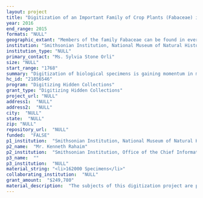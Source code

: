 ```yaml
--- 
layout: project 
title: "Digitization of an Important Family of Crop Plants (Fabaceae) in the United States National Herbarium"
year: 2016
end_range: 2015
formats: "NULL"
geographic_extant: "Members of the family Fabaceae can be found in every terrestrial biome worldwide, and our collection reflects that geographic breadth. However, we are especially strong in localities where legume species are more abundant, including North America, Neotropics, and Southeast Asia."
institution: "Smithsonian Institution, National Museum of Natural History, Department of Botany"
institution_type: "NULL"
primary_contact: "Ms. Sylvia Stone Orli"
size: "NULL"
start_range: "1768"
summary: "Digitization of biological specimens is gaining momentum in museums, universities, and botanical gardens worldwide. The sum of these specimen records represents a rich temporal and spatial perspective of biodiversity on our planet. It informs our understanding of past processes and provides guidance answering current and future questions of societal importance. The Smithsonian Institution is engaged in an ongoing effort to digitize our biological holdings in a strategic manner. We intend for the product of our work to be immediately useful in addressing both the past and future. This proposal aims to digitize our collection of Fabaceae, a plant family of great importance to crop production and other economic and cultural concerns. Using newly developed rapid capture digitization, technology, we will create digital records of 162,000 plant specimens at an unprecedented rate. All digital content will be made publicly available to scholars, content aggregators, and the general public."
hc_id: "21856546"
program: "Digitizing Hidden Collections"
grant_type: "Digitizing Hidden Collections"
project_url: "NULL"
address1:  "NULL"
address2:  "NULL"
city:  "NULL"
state:  "NULL"
zip: "NULL"
repository_url:  "NULL"
funded:  "FALSE"
p1_institution:  "Smithsonian Institution, National Museum of Natural History, Department of Botany"
p2_name:  "Mr. Kenneth Rahaim"
p2_institution:  "Smithsonian Institution, Office of the Chief Information Officer, Digitization Program Office"
p3_name:  ""
p3_institution:  "NULL"
material_string: "<li>162000 Specimens</li>"
collaborating_institution:  "NULL"
grant_amount:  "$249,780"
material_description:  "The subjects of this digitization project are plant specimens that are pressed, mounted, and maintained in the National Museum of Natural History as part of our mission to document and study plant life on our planet. Specimens have been collected as part of in-house research projects or have been conveyed to us by organizations (universities, museums, botanical gardens) around the world who are engaged in similar kinds of academic inquiry. These specimens are the product of field work conducted by botanists, either working alone or in teams (expeditions), over a period of two centuries in localities around the globe. The focus of the work, for which this request is being made, is the plant family Fabaceae (legumes). Members of this family represent important crop species (e.g. peas, beans, lentils, soybeans, peanut), forage crops (e.g. clover, alfalfa, vetch), and ornamentals (e.g. wisteria, coral tree, lotus, brazilwood). Other species are important sources of gums and natural dyes. Although a small number of specimens date from the 18th century, such as those collected by Joseph Banks and Daniel Solander as part of the First Voyage of Capt. James Cook (1768-1771), by Hipólito Ruiz L. and José Antonio Pavón J. in Peru in 1778, and by José Celestino Mutis in New Granada (Colombia) in 1789, the preponderance of material ranges from the early 19th century, specifically the result of the exploratory work of the U.S. Exploring Expedition (1838-1842), to the present. Our most recent collections have been made by our resident legume expert, Dr. Ashley Egan, in areas throughout Southeast Asia and South America. Each specimen represents a unique collecting event defined by its date, location and species. These data provide a critical resource for better understanding of biodiversity and other scholarly studies of this important crop family."
---
```

